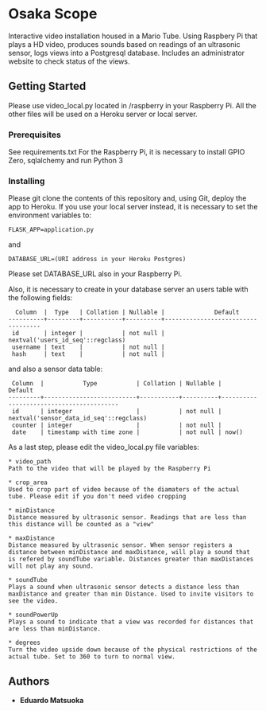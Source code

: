 # Osaka Scope

Interactive video installation housed in a Mario Tube. Using Raspbery Pi that plays a HD video, produces sounds based on readings of an ultrasonic sensor, logs views into a Postgresql database. Includes an administrator website to check status of the views.

## Getting Started

Please use video_local.py located in /raspberry in your Raspberry Pi. All the other files will be used on a Heroku server or local server.

### Prerequisites

See requirements.txt
For the Raspberry Pi, it is necessary to install GPIO Zero, sqlalchemy and run Python 3

### Installing

Please git clone the contents of this repository and, using Git, deploy the app to Heroku.
If you use your local server instead, it is necessary to set the environment variables to: 
```
FLASK_APP=application.py
```
and

```
DATABASE_URL=(URI address in your Heroku Postgres)
```

Please set DATABASE_URL also in your Raspberry Pi.

Also, it is necessary to create in your database server an users table with the following fields:

```
  Column  |  Type   | Collation | Nullable |              Default
----------+---------+-----------+----------+-----------------------------------
 id       | integer |           | not null | nextval('users_id_seq'::regclass)
 username | text    |           | not null |
 hash     | text    |           | not null |
```

and also a sensor data table:

```
 Column  |           Type           | Collation | Nullable |                 Default
---------+--------------------------+-----------+----------+-----------------------------------------
 id      | integer                  |           | not null | nextval('sensor_data_id_seq'::regclass)
 counter | integer                  |           | not null |
 date    | timestamp with time zone |           | not null | now()
```

As a last step, please edit the video_local.py file variables:

```
* video_path
Path to the video that will be played by the Raspberry Pi

* crop_area
Used to crop part of video because of the diamaters of the actual tube. Please edit if you don't need video cropping

* minDistance
Distance measured by ultrasonic sensor. Readings that are less than this distance will be counted as a "view"

* maxDistance
Distance measured by ultrasonic sensor. When sensor registers a distance between minDistance and maxDistance, will play a sound that is refered by soundTube variable. Distances greater than maxDistances will not play any sound.

* soundTube
Plays a sound when ultrasonic sensor detects a distance less than maxDistance and greater than min Distance. Used to invite visitors to see the video.

* soundPowerUp
Plays a sound to indicate that a view was recorded for distances that are less than minDistance.

* degrees
Turn the video upside down because of the physical restrictions of the actual tube. Set to 360 to turn to normal view.
```

## Authors

* **Eduardo Matsuoka**